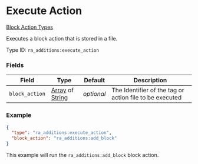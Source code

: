 # Execute Action
[Block Action Types](../block_action_types.md)

Executes a block action that is stored in a file.

Type ID: `ra_additions:execute_action`
### Fields
 | Field | Type | Default | Description | 
|---|---|---|---|
 | `block_action` | [Array](../data_types/array.md) of [String](../data_types/string.md) | _optional_ | The Identifier of the tag or action file to be executed | 

### Example
```json
{
  "type": "ra_additions:execute_action",
  "block_action": "ra_additions:add_block"
}
```
This example will run the `ra_additions:add_block` block action.
